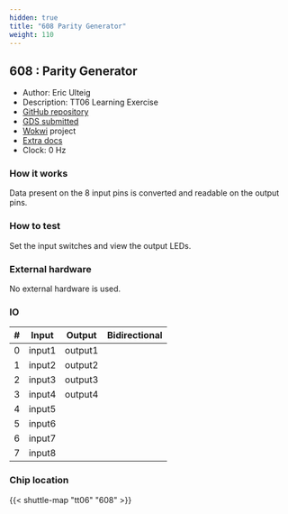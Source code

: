 ```yaml
---
hidden: true
title: "608 Parity Generator"
weight: 110
---
```


## 608 : Parity Generator

* Author: Eric Ulteig
* Description: TT06 Learning Exercise
* [GitHub repository](https://github.com/Beird0/TT06_Parity-Generator)
* [GDS submitted](https://github.com/Beird0/TT06_Parity-Generator/actions/runs/8742718865)
* [Wokwi](https://wokwi.com/projects/395514572866576385) project
* [Extra docs](None)
* Clock: 0 Hz

<!---

This file is used to generate your project datasheet. Please fill in the information below and delete any unused
sections.

You can also include images in this folder and reference them in the markdown. Each image must be less than
512 kb in size, and the combined size of all images must be less than 1 MB.
-->


### How it works

Data present on the 8 input pins is converted and readable on the output pins.

### How to test

Set the input switches and view the output LEDs.

### External hardware

No external hardware is used.


### IO

| # | Input          | Output         | Bidirectional   |
| - | -------------- | -------------- | --------------- |
| 0 | input1 | output1 |  |
| 1 | input2 | output2 |  |
| 2 | input3 | output3 |  |
| 3 | input4 | output4 |  |
| 4 | input5 |  |  |
| 5 | input6 |  |  |
| 6 | input7 |  |  |
| 7 | input8 |  |  |

### Chip location

{{< shuttle-map "tt06" "608" >}}
